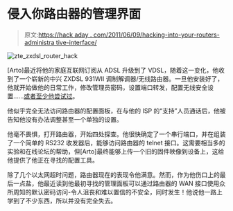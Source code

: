 # 侵入你路由器的管理界面

> 原文:[https://hack aday . com/2011/06/09/hacking-into-your-routers-administra tive-interface/](https://hackaday.com/2011/06/09/hacking-into-your-routers-administrative-interface/)

![zte_zxdsl_router_hack](../Images/c70f7bf84a02602c0c563ed5c62601bc.png "zte_zxdsl_router_hack")

[Arto]最近将他的家庭互联网订阅从 ADSL 升级到了 VDSL，随着这一变化，他收到了一个崭新的中兴 ZXDSL 931WII 调制解调器/无线路由器。一旦他安装好了，他就开始做他的日常工作，修改管理员密码，设置端口转发，配置无线安全设置……[或者至少他尝试过](http://amazingdiy.wordpress.com/2011/06/06/zxdsl-931wii-hacking/)。

他似乎完全无法访问路由器的配置面板，在与他的 ISP 的“支持”人员通话后，他被告知他没有办法调整甚至一个单独的设置。

他毫不畏惧，打开路由器，开始四处探查。他很快确定了一个串行端口，并在组装了一个简单的 RS232 收发器后，能够访问路由器的 telnet 接口。这需要相当多的实验和在线论坛的帮助，但[Arto]最终能够上传一个旧的固件映像到设备上，这给他提供了他正在寻找的配置工具。

除了几个以太网超时问题，路由器现在的表现令他满意。然而，作为他伤口上的最后一点盐，他最近读到他最初寻找的管理面板可以通过路由器的 WAN 接口使用众所周知的默认密码访问-令人沮丧和难以置信的不安全，同时发生！他说他一路上学到了不少东西，所以并没有完全失去。
